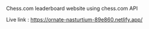 Chess.com leaderboard website using chess.com API 

Live link : https://ornate-nasturtium-89e860.netlify.app/
